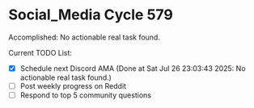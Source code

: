 # Social_Media Cycle 579

Accomplished: No actionable real task found.

Current TODO List:

- [x] Schedule next Discord AMA  (Done at Sat Jul 26 23:03:43 2025: No actionable real task found.)
- [ ] Post weekly progress on Reddit
- [ ] Respond to top 5 community questions